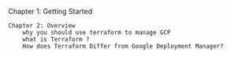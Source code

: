 Chapter 1: Getting Started
```
Chapter 2: Overview
    why you should use terraform to manage GCP
    what is Terraform ?
    How does Terraform Differ from Google Deployment Manager? 
```
